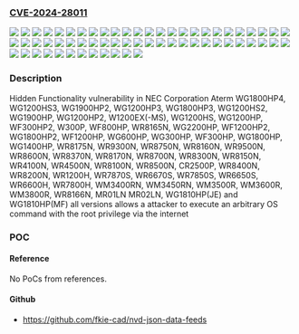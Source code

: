 ### [CVE-2024-28011](https://cve.mitre.org/cgi-bin/cvename.cgi?name=CVE-2024-28011)
![](https://img.shields.io/static/v1?label=Product&message=CR2500P&color=blue)
![](https://img.shields.io/static/v1?label=Product&message=MR01LN&color=blue)
![](https://img.shields.io/static/v1?label=Product&message=MR02LN&color=blue)
![](https://img.shields.io/static/v1?label=Product&message=W1200EX(-MS)&color=blue)
![](https://img.shields.io/static/v1?label=Product&message=W300P&color=blue)
![](https://img.shields.io/static/v1?label=Product&message=WF1200HP&color=blue)
![](https://img.shields.io/static/v1?label=Product&message=WF1200HP2&color=blue)
![](https://img.shields.io/static/v1?label=Product&message=WF300HP&color=blue)
![](https://img.shields.io/static/v1?label=Product&message=WF300HP2&color=blue)
![](https://img.shields.io/static/v1?label=Product&message=WF800HP&color=blue)
![](https://img.shields.io/static/v1?label=Product&message=WG1200HP&color=blue)
![](https://img.shields.io/static/v1?label=Product&message=WG1200HP2&color=blue)
![](https://img.shields.io/static/v1?label=Product&message=WG1200HP3&color=blue)
![](https://img.shields.io/static/v1?label=Product&message=WG1200HS&color=blue)
![](https://img.shields.io/static/v1?label=Product&message=WG1200HS2&color=blue)
![](https://img.shields.io/static/v1?label=Product&message=WG1200HS3&color=blue)
![](https://img.shields.io/static/v1?label=Product&message=WG1400HP&color=blue)
![](https://img.shields.io/static/v1?label=Product&message=WG1800HP&color=blue)
![](https://img.shields.io/static/v1?label=Product&message=WG1800HP2&color=blue)
![](https://img.shields.io/static/v1?label=Product&message=WG1800HP3&color=blue)
![](https://img.shields.io/static/v1?label=Product&message=WG1800HP4&color=blue)
![](https://img.shields.io/static/v1?label=Product&message=WG1810HP(JE)&color=blue)
![](https://img.shields.io/static/v1?label=Product&message=WG1810HP(MF)&color=blue)
![](https://img.shields.io/static/v1?label=Product&message=WG1900HP&color=blue)
![](https://img.shields.io/static/v1?label=Product&message=WG1900HP2&color=blue)
![](https://img.shields.io/static/v1?label=Product&message=WG2200HP&color=blue)
![](https://img.shields.io/static/v1?label=Product&message=WG300HP&color=blue)
![](https://img.shields.io/static/v1?label=Product&message=WG600HP&color=blue)
![](https://img.shields.io/static/v1?label=Product&message=WM3400RN&color=blue)
![](https://img.shields.io/static/v1?label=Product&message=WM3450RN&color=blue)
![](https://img.shields.io/static/v1?label=Product&message=WM3500R&color=blue)
![](https://img.shields.io/static/v1?label=Product&message=WM3600R&color=blue)
![](https://img.shields.io/static/v1?label=Product&message=WM3800R&color=blue)
![](https://img.shields.io/static/v1?label=Product&message=WR1200H&color=blue)
![](https://img.shields.io/static/v1?label=Product&message=WR4100N&color=blue)
![](https://img.shields.io/static/v1?label=Product&message=WR4500N&color=blue)
![](https://img.shields.io/static/v1?label=Product&message=WR6600H&color=blue)
![](https://img.shields.io/static/v1?label=Product&message=WR6650S&color=blue)
![](https://img.shields.io/static/v1?label=Product&message=WR6670S&color=blue)
![](https://img.shields.io/static/v1?label=Product&message=WR7800H&color=blue)
![](https://img.shields.io/static/v1?label=Product&message=WR7850S&color=blue)
![](https://img.shields.io/static/v1?label=Product&message=WR7870S&color=blue)
![](https://img.shields.io/static/v1?label=Product&message=WR8100N&color=blue)
![](https://img.shields.io/static/v1?label=Product&message=WR8150N&color=blue)
![](https://img.shields.io/static/v1?label=Product&message=WR8160N&color=blue)
![](https://img.shields.io/static/v1?label=Product&message=WR8165N&color=blue)
![](https://img.shields.io/static/v1?label=Product&message=WR8166N&color=blue)
![](https://img.shields.io/static/v1?label=Product&message=WR8170N&color=blue)
![](https://img.shields.io/static/v1?label=Product&message=WR8175N&color=blue)
![](https://img.shields.io/static/v1?label=Product&message=WR8200N&color=blue)
![](https://img.shields.io/static/v1?label=Product&message=WR8300N&color=blue)
![](https://img.shields.io/static/v1?label=Product&message=WR8370N&color=blue)
![](https://img.shields.io/static/v1?label=Product&message=WR8400N&color=blue)
![](https://img.shields.io/static/v1?label=Product&message=WR8500N&color=blue)
![](https://img.shields.io/static/v1?label=Product&message=WR8600N&color=blue)
![](https://img.shields.io/static/v1?label=Product&message=WR8700N&color=blue)
![](https://img.shields.io/static/v1?label=Product&message=WR8750N&color=blue)
![](https://img.shields.io/static/v1?label=Product&message=WR9300N&color=blue)
![](https://img.shields.io/static/v1?label=Product&message=WR9500N&color=blue)
![](https://img.shields.io/static/v1?label=Version&message=0%20&color=brightgreen)
![](https://img.shields.io/static/v1?label=Version&message=all%20versions%20&color=brightgreen)
![](https://img.shields.io/static/v1?label=Vulnerability&message=CWE-912%3A%20Hidden%20Functionality&color=brightgreen)

### Description

Hidden Functionality vulnerability in NEC Corporation Aterm WG1800HP4, WG1200HS3, WG1900HP2, WG1200HP3, WG1800HP3, WG1200HS2, WG1900HP, WG1200HP2, W1200EX(-MS), WG1200HS, WG1200HP, WF300HP2, W300P, WF800HP, WR8165N, WG2200HP, WF1200HP2, WG1800HP2, WF1200HP, WG600HP, WG300HP, WF300HP, WG1800HP, WG1400HP, WR8175N, WR9300N, WR8750N, WR8160N, WR9500N, WR8600N, WR8370N, WR8170N, WR8700N, WR8300N, WR8150N, WR4100N, WR4500N, WR8100N, WR8500N, CR2500P, WR8400N, WR8200N, WR1200H, WR7870S, WR6670S, WR7850S, WR6650S, WR6600H, WR7800H, WM3400RN, WM3450RN, WM3500R, WM3600R, WM3800R, WR8166N, MR01LN MR02LN, WG1810HP(JE) and WG1810HP(MF) all versions allows a attacker to execute an arbitrary OS command with the root privilege via the internet

### POC

#### Reference
No PoCs from references.

#### Github
- https://github.com/fkie-cad/nvd-json-data-feeds

